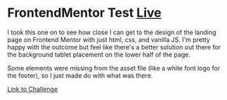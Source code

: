 # FrontendMentor Test [Live](https://manage-landing-page-template.netlify.app/)

I took this one on to see how close I can get to the design of the landing page on Frontend Mentor with just html, css, and vanilla JS.
I'm pretty happy with the outcome but feel like there's a better solution out there for the background tablet placement on the lower half of the page.

Some elements were missing from the asset file (like a white font logo for the footer), so I just made do with what was there.

[Link to Challenge](https://www.frontendmentor.io/challenges/manage-landing-page-SLXqC6P5)
